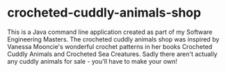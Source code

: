 # crocheted-cuddly-animals-shop

This is a Java command line application created as part of my Software Engineering Masters.
The crocheted cuddly animals shop was inspired by Vanessa Mooncie's wonderful crochet patterns in her books Crocheted Cuddly Animals and Crocheted Sea Creatures. 
Sadly there aren't actually any cuddly animals for sale - you'll have to make your own!
